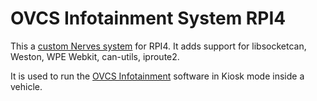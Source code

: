 # OVCS Infotainment System RPI4

This a [custom Nerves system](https://hexdocs.pm/nerves/customizing-systems.html) for RPI4.
It adds support for libsocketcan, Weston, WPE Webkit, can-utils, iproute2.

It is used to run the [OVCS Infotainment](https://github.com/open-vehicle-control-system/ovcs/tree/main/infotainment) software in Kiosk mode inside a vehicle.